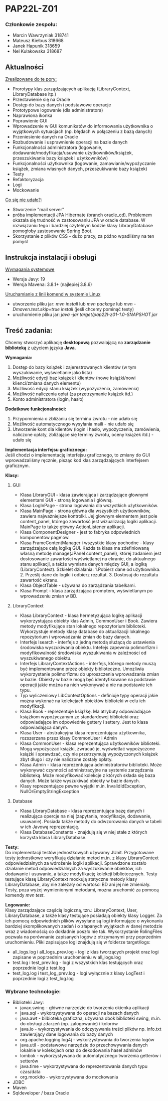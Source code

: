 # PAP22L-Z01

### Członkowie zespołu:
- Marcin Wawrzyniak 318741
- Mateusz Kiełbus 318668
- Janek Hapunik 318659
- Nel Kułakowska 318687

## Aktualności
<ins>Zrealizowane do te pory:</ins>
- Prorotypy klas zarządzających aplikacją (LibraryContext, LibraryDatabase itp.)
- Przestawienie się na Oracle
- Dostęp do bazy danych i podstawowe operacje
- Prototypowe logowanie (dla administratora)
- Naprawiona ikonka
- Poprawienie GUI
- Wprowadzenie w GUI komunikatów do informowania użytkownika o wyjątkowych sytuacjach (np. błędach w połączeniu z bazą danych)
- Przeniesienie danych na Oracle
- Rozbudowanie i usprawnienie operacji na bazie danych
- Funkcjonalności administratora (logowanie, dodawanie/modyfikacja/usuwanie użytkowników/książek, przeszukiwanie bazy książek i użytkowników)
- Funkcjonalności użytkownika (logowanie, zamawianie/wypożyczanie książek, zmiana własnych danych, przeszukiwanie bazy książek)
- Testy
- Refaktoryzacja
- Logi
- Mockowanie


<ins>Co się nie udało?:</ins>
- Stworzenie "mail server"
- próba implementacji JPA Hibernate (branch oracle_cd). Problemem okazała się trudność w zastosowaniu JPA w oracle database. W rozwiązaniu tego i bardziej czytelnym kodzie klasy LibraryDatabase pomogłoby zastosowanie Spring Boot.
- Skorzystanie z plików CSS - dużo pracy, za późno wpadliśmy na ten pomysł


## Instrukcja instalacji i obsługi
<ins>Wymagania systemowe</ins>
- Wersja Javy: 19
- Wersja Mavena: 3.8.1+ (najlepiej 3.8.6) 

<ins>Uruchamianie z linii komend w systemie Linux</ins>
- utworzenie pliku jar: *mvn install* lub *mvn package* lub *mvn -Dmaven.test.skip=true install* (jeśli chcemy pominąć testy)
- uruchomienie pliku jar: *java -jar target/pap22l-z01-1.0-SNAPSHOT.jar*

## Treść zadania:
Chcemy stworzyć aplikację **desktopową** pozwalającą na **zarządzanie biblioteką** z użyciem języka **Java**.
  

**Wymagania:**
1. Dostęp do bazy książek i zajerestrowanych klientów (w tym wyszukiwanie, wyświetlanie jako lista)
2. Możliwość edycji baz książek i klientów (nowe książki/nowi klienci/zmiana danych elementu)
3. Możliwość edycji stanu książek (wypożyczenia, zamówienia)
4. Możliwość naliczenia opłat (za przetrzymanie książek itd.)
5. Konto administratora (login, hasło)

**Dodatkowe funkcjonalności:**
1. Przypomnienia o zbliżaniu się terminu zwrotu - nie udało się
2. Możliwość automatycznego wysyłania maili - nie udało się
3. Utworzenie kont dla klientów (login i hasło, wypożyczenia, zamówienia, naliczone opłaty, zbliżające się terminy zwrotu, oceny książek itd.) - udało się

**Implementacja interfejsu graficznego:**  
Jeśli chodzi o implementację interfejsu graficznego, to zmiany do GUI wprowadzaliśmy ręcznie, pisząc kod klas zarządzających interfejsem graficznym. 

**Klasy:**
1. GUI
    - Klasa LibraryGUI - klasa zawierająca i zarządzające głownymi elementami GUI - stroną logowania i główną.
    - Klasa LogInPage - strona logowania dla wszystkich użytkowników.
    - Klasa MainPage - strona główna dla wszystkich użytkowników, zawiera najważniejsze kontrolki. Jej głownym elementem jest pole content_panel, którego zawartość jest wizualizacją logiki aplikacji. MainPage to także główny ActionListener aplikacji.
    - Klasa ComponentDesigner - jest to fabryka odpowiednich komponentów page'ów.
    - Klasa FrameContentManager i wszystkie klasy pochodne - klasy zarządzające całą logiką GUI. Każda ta klasa ma zdefiniowaną własną metodę manage(JPanel content_panel), której zadaniem jest dostosowanie zawartości wyświetlanej na ekranie, do aktualnego stanu aplikacji, a także wymiana danych między GUI, a logiką (LibraryContext). Szkielet działania: 1.Pobierz dane od użytkownika. 2. Prześlij dane do logiki i odbierz rezultat. 3. Dostosuj do rezultatu zawartość ekranu.
    - Klasa ObjectTable - używana do zarządzania tabelkami.
    - Klasa Prompt - klasa zarządzająca promptem, wyświetlanym po wprowadzeniu zmian w BD.

2. LibraryContext
    - Klasa LibraryContext - klasa hermetyzująca logikę aplikacji wykorzystująca obiekty klas Admin, CommonUser i Book. Zawiera metody modyfikujące stan lokalnego repozytorium biblioteki. Wykorzystuje metody klasy database do aktualizacji lokalnego repozytorium i wprowadzania zmian do bazy danych.
    - Interfejs Isearch - interfejs z jedną metodą służącą do ustawienia środowiska wyszukiwania obiektu. Intefejs zapewnia polimorfizm i modyfikowalność środowiska wyszukiwania w zależności od wyszukiwanego obiektu.
    - Interfejs LibraryContextActions - interfejs, którego metody muszą być implementowane przez obiekty biblioteczne. Umozliwia wykorzystanie polimorfizmu do uproszczenia wprowadzania zmian w bazie. Obiekty w bazie mogą być identyfikowane na podstawie operacji jakie można na nich wykonywać a nie na podstawie ich typu.
    - Typ wyliczeniowy LibContextOptions - definiuje typy operacji jakie można wykonać na kolekcjach obiektów biblioteki w celu ich modyfikacji.
    - Klasa Book - reprezentuje książkę. Ma atrybuty odpowiadające książkom wypożyczanym ze standardowej biblioteki oraz odpowiadające im odpowiednie gettery i settery. Jest to klasa odpowiadająca danym.
    - Klasa User - abstrakcyjna klasa reprezentująca użytkownika, rozszerzana przez klasy CommonUser i Admin
    - Klasa CommonUser - klasa reprezentująca użytkowników biblioteki. Mogą wypożyczać książki, zwracać je, wyświetlać wypożyczone książki i sprawdzać, czy nie przetrzymują wypożyczonych książek zbyt długo i czy nie naliczone zostały opłaty.
    - Klasa Admin - klasa reprezentująca administratorów biblioteki. Może wykonywać czynności administracyjne na systemie zarządzania biblioteką. Może modyfikować kolekcje z których składa się baza danych. Może także wyszukiwać obiekty w bazie danych.
    - Klasy reprezentujące pewne wyjątki m.in. InvalidIdException, NullOrEmptyStringException

3. Database
    - Klasa LibraryDatabase - klasa reprezentująca bazę danych i realizująca opercje na niej (zapytania, modyfikacje, dodawanie, usuwanie). Posiada także metody do odwzorowania danych w tabeli w ich Javową reprezentację.
    - Klasa DatabaseConstants - znajdują się w niej stałe z których korzysta klasa LibraryDatabase.

**Testy:**  
Do implementacji testów jednostkowych używamy JUnit.
Przygotowane testy jednostkowe weryfikują działanie metod m.in. z klasy LibraryContext odpowiedzialnych za wdrożenie logiki aplikacji. Sprawdzone zostało działanie metod odpowiedzialnych za wyszukiwanie obiektów, ich dodawanie i usuwanie, a także modyfikację kolekcji bibliotecznych. 
Testy testujące klasę LibraryContext mockują statyczne metody klasy LibraryDatabase, aby nie zależały od wartości BD ani jej nie zmieniały. Testy, poza wyżej wymienionymi metodami, można uruchomić za pomocą komendy *mvn test*.

**Logowanie:**  
Klasy zarządzające częścią logiczną, tzn.: LibraryContext, User, LibraryDatabase, a także klasy testujące posiadają obiekty klasy Logger. Za ich pomocą odpowiednich plików wysyłane są logi informujące o wykonaniu bardziej skomplikowanych zadań i o złapanych wyjątkach
w danej metodzie wraz z wiadomością co dokładnie poszło nie tak. Wykorzystanie RolingFiles pozwala na porównanie zapisanych logów z otrzymanymi przy poprzednim uruchomieniu. Pliki zapisujące logi znajdują się w folderze target/logs:
- all_logs.log i all_logs_prev.log - logi z klas tworzących projekt oraz logi zapisane w poprzednim uruchomieniu w all_logs.log
- test.log i test_prev.log - logi z wszystkich klas testujących oraz poprzednie logi z test.log
- test_log.log i test_log_prev.log - logi wyłącznie z klasy LogTest i poprzednie logi z test_log.log

### Wybrane technologie:
- Biblioteki Javy:
    - javax.swing - główne narzędzie do tworzenia okienka aplikacji
    - java.sql - wykorzystywana do operacji na bazach danych
    - java.awt - bilbioteka graficzna, używana obok biblioteki swing, m.in. do obsługi zdarzeń (np. zalogowanie) i kolorów 
    - java.io - wykorzystywania do odczytywania treści plików np. info.txt zawierający dane logowania do bazy danych
    - org.apache.logging.log4j - wykorzystywania do tworzenia logów
    - java.util - podstawowe narzędzie do przechowywania danych lokalnie w kolekcjach oraz do dekodowania haseł adminów
    - lombok - wykorzystywana do automatycznego tworzenia getterów i setterów
    - java.time - wykorzystywana do reprezentowania danych typu czas/data
    - org.mockito - wykorzystywana do mockowania
- JDBC
- Maven
- Sqldeveloper / baza Oracle
